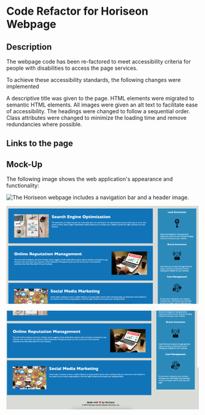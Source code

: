 # Code Refactor for Horiseon Webpage

## Description

The webpage code has been re-factored to meet accessibility criteria for people with disabilities to access the page services.

To achieve these accessibility standards, the following changes were implemented

A descriptive title was given to the page.
HTML elements were migrated to semantic HTML elements.
All images were given an alt text to facilitate ease of accessibility.
The headings were changed to follow a sequential order.
Class attributes were changed to minimize the loading time and remove redundancies where possible.


## Links to the page


## Mock-Up

The following image shows the web application's appearance and functionality:

![The Horiseon webpage includes a navigation bar and a header image.](./assets/images/01-Codefactor_shot1.png)

![The cards in the page middle](./assets/images/01-Codefactor_shot2.png)

![The cards in the page bottom](./assets/images/01-Codefactor_shot3.png)




